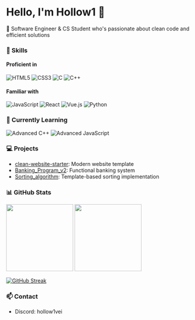 # Hello, I'm Hollow1 👋

💜 Software Engineer & CS Student who's passionate about clean code and efficient solutions

### 🔨 Skills

#### Proficient in
<p align="left">
  <img src="https://img.shields.io/badge/HTML5-E34F26?style=for-the-badge&logo=html5&logoColor=white" alt="HTML5"/>
  <img src="https://img.shields.io/badge/CSS3-1572B6?style=for-the-badge&logo=css3&logoColor=white" alt="CSS3"/>
  <img src="https://img.shields.io/badge/C-00599C?style=for-the-badge&logo=c&logoColor=white" alt="C"/>
  <img src="https://img.shields.io/badge/C%2B%2B-00599C?style=for-the-badge&logo=c%2B%2B&logoColor=white" alt="C++"/>
</p>

#### Familiar with
<p align="left">
  <img src="https://img.shields.io/badge/JavaScript-F7DF1E?style=for-the-badge&logo=javascript&logoColor=black" alt="JavaScript"/>
  <img src="https://img.shields.io/badge/React-20232A?style=for-the-badge&logo=react&logoColor=61DAFB" alt="React"/>
  <img src="https://img.shields.io/badge/Vue.js-35495E?style=for-the-badge&logo=vue.js&logoColor=4FC08D" alt="Vue.js"/>
  <img src="https://img.shields.io/badge/Python-3776AB?style=for-the-badge&logo=python&logoColor=white" alt="Python"/>
</p>

### 🌱 Currently Learning
<p align="left">
  <img src="https://img.shields.io/badge/C%2B%2B-Advanced-00599C?style=for-the-badge&logo=c%2B%2B&logoColor=white" alt="Advanced C++"/>
  <img src="https://img.shields.io/badge/JavaScript-Advanced-F7DF1E?style=for-the-badge&logo=javascript&logoColor=black" alt="Advanced JavaScript"/>
</p>

### 💻 Projects
- [clean-website-starter](https://github.com/Ho11ow1/clean-website-starter): Modern website template
- [Banking_Program_v2](https://github.com/Ho11ow1/Banking_Program_v2): Functional banking system
- [Sorting_algorithm](https://github.com/Ho11ow1/Sorting_algorithm): Template-based sorting implementation

### 📊 GitHub Stats
<p align="left">
  <img height="180em" src="https://github-readme-stats.vercel.app/api?username=Ho11ow1&show_icons=true&theme=midnight-purple&bg_color=0D1117&hide_border=true" />
  <img height="180em" src="https://github-readme-stats.vercel.app/api/top-langs/?username=Ho11ow1&layout=compact&theme=midnight-purple&bg_color=0D1117&hide_border=true" />
</p>

[![GitHub Streak](https://github-readme-streak-stats.herokuapp.com/?user=Ho11ow1&theme=midnight-purple&hide_border=true&stroke=6E40C9&background=0D1117&ring=6E40C9&fire=6E40C9&currStreakNum=FFFFFF&sideNums=FFFFFF&currStreakLabel=6E40C9&sideLabels=6E40C9&dates=8B949E)](https://git.io/streak-stats)

### 📫 Contact
- Discord: hollow1vei
